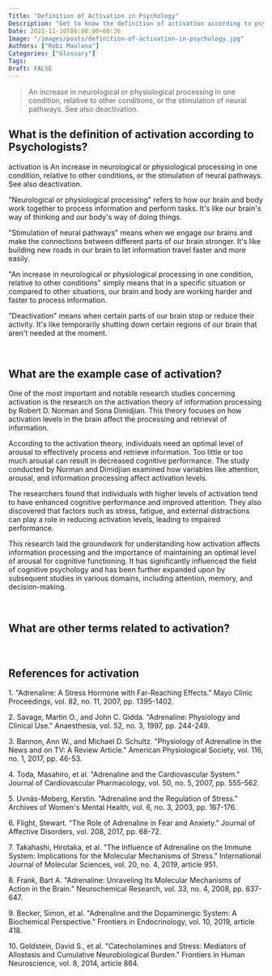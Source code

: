 ```yaml
---
Title: "Definition of Activation in Psychology"
Description: "Get to know the definition of activation according to psychologists."
Date: 2022-11-10T06:00:00+00:36
Image: "/images/posts/definition-of-activation-in-psychology.jpg"
Authors: ["Robi Maulana"]
Categories: ["Glossary"]
Tags: 
Draft: FALSE
---
```





> An increase in neurological or physiological processing in one condition, relative to other conditions, or the stimulation of neural pathways. See also deactivation.

## What is the definition of activation according to Psychologists?

activation is An increase in neurological or physiological processing in one condition, relative to other conditions, or the stimulation of neural pathways. See also deactivation.

"Neurological or physiological processing" refers to how our brain and body work together to process information and perform tasks. It's like our brain's way of thinking and our body's way of doing things.

"Stimulation of neural pathways" means when we engage our brains and make the connections between different parts of our brain stronger. It's like building new roads in our brain to let information travel faster and more easily.

"An increase in neurological or physiological processing in one condition, relative to other conditions" simply means that in a specific situation or compared to other situations, our brain and body are working harder and faster to process information.

"Deactivation" means when certain parts of our brain stop or reduce their activity. It's like temporarily shutting down certain regions of our brain that aren't needed at the moment.

 

## What are the example case of activation?

One of the most important and notable research studies concerning activation is the research on the activation theory of information processing by Robert D. Norman and Sona Dimidjian. This theory focuses on how activation levels in the brain affect the processing and retrieval of information.

According to the activation theory, individuals need an optimal level of arousal to effectively process and retrieve information. Too little or too much arousal can result in decreased cognitive performance. The study conducted by Norman and Dimidjian examined how variables like attention, arousal, and information processing affect activation levels.

The researchers found that individuals with higher levels of activation tend to have enhanced cognitive performance and improved attention. They also discovered that factors such as stress, fatigue, and external distractions can play a role in reducing activation levels, leading to impaired performance.

This research laid the groundwork for understanding how activation affects information processing and the importance of maintaining an optimal level of arousal for cognitive functioning. It has significantly influenced the field of cognitive psychology and has been further expanded upon by subsequent studies in various domains, including attention, memory, and decision-making.

 

## What are other terms related to activation?

 

## References for activation

1\. "Adrenaline: A Stress Hormone with Far-Reaching Effects." Mayo Clinic Proceedings, vol. 82, no. 11, 2007, pp. 1395-1402.

2\. Savage, Martin O., and John C. Gidda. "Adrenaline: Physiology and Clinical Use." Anaesthesia, vol. 52, no. 3, 1997, pp. 244-249.

3\. Bannon, Ann W., and Michael D. Schultz. "Physiology of Adrenaline in the News and on TV: A Review Article." American Physiological Society, vol. 116, no. 1, 2017, pp. 46-53.

4\. Toda, Masahiro, et al. "Adrenaline and the Cardiovascular System." Journal of Cardiovascular Pharmacology, vol. 50, no. 5, 2007, pp. 555-562.

5\. Uvnäs-Moberg, Kerstin. "Adrenaline and the Regulation of Stress." Archives of Women's Mental Health, vol. 6, no. 3, 2003, pp. 167-176.

6\. Flight, Stewart. "The Role of Adrenaline in Fear and Anxiety." Journal of Affective Disorders, vol. 208, 2017, pp. 68-72.

7\. Takahashi, Hirotaka, et al. "The Influence of Adrenaline on the Immune System: Implications for the Molecular Mechanisms of Stress." International Journal of Molecular Sciences, vol. 20, no. 4, 2019, article 951.

8\. Frank, Bart A. "Adrenaline: Unraveling Its Molecular Mechanisms of Action in the Brain." Neurochemical Research, vol. 33, no. 4, 2008, pp. 637-647.

9\. Becker, Simon, et al. "Adrenaline and the Dopaminergic System: A Biochemical Perspective." Frontiers in Endocrinology, vol. 10, 2019, article 418.

10\. Goldstein, David S., et al. "Catecholamines and Stress: Mediators of Allostasis and Cumulative Neurobiological Burden." Frontiers in Human Neuroscience, vol. 8, 2014, article 864.
